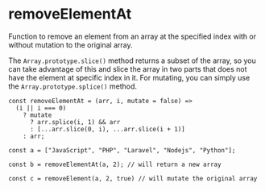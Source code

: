 # removeElementAt
Function to remove an element from an array at the specified index with or without mutation to the original array.

The `Array.prototype.slice()` method returns a subset of the array, so you can take advantage of this and slice the array in two parts that does not have the element at specific index in it. For mutating, you can simply use the `Array.prototype.splice()` method.

```JS
const removeElementAt = (arr, i, mutate = false) =>
  (i || i === 0)
    ? mutate
      ? arr.splice(i, 1) && arr
      : [...arr.slice(0, i), ...arr.slice(i + 1)]
    : arr;
```

```JS
const a = ["JavaScript", "PHP", "Laravel", "Nodejs", "Python"];

const b = removeElementAt(a, 2); // will return a new array

const c = removeElement(a, 2, true) // will mutate the original array
```
